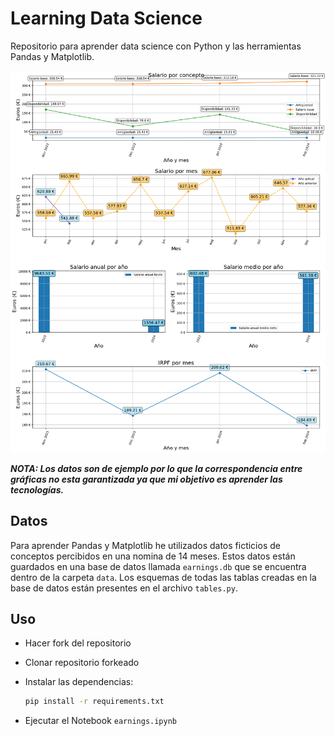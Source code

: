 # Learning Data Science

Repositorio para aprender data science con Python y las herramientas Pandas y Matplotlib.

![alt text](examples/output.png)

***NOTA: Los datos son de ejemplo por lo que la correspondencia entre gráficas no esta garantizada ya que mi objetivo es aprender las tecnologías.***

## Datos

Para aprender Pandas y Matplotlib he utilizados datos ficticios de conceptos percibidos en una nomina de 14 meses. Estos datos están guardados en una base de datos llamada `earnings.db` que se encuentra dentro de la carpeta `data`. Los esquemas de todas las tablas creadas en la base de datos están presentes en el archivo `tables.py`.

## Uso

- Hacer fork del repositorio
- Clonar repositorio forkeado
- Instalar las dependencias:

  ```bash
  pip install -r requirements.txt
  ```

- Ejecutar el Notebook `earnings.ipynb`
